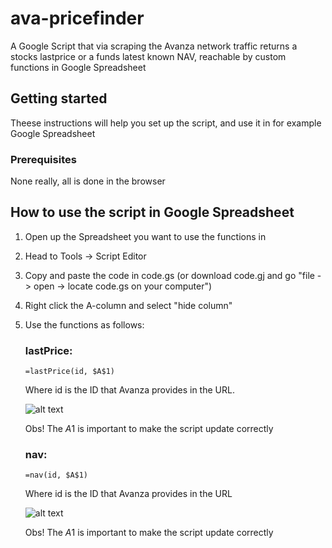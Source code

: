 # ava-pricefinder



A Google Script that via scraping the Avanza network traffic returns a stocks lastprice or a funds latest known NAV, reachable by custom functions in Google Spreadsheet

## Getting started


Theese instructions will help you set up the script, and use it in for example Google Spreadsheet

### Prerequisites

None really, all is done in the browser


## How to use the script in Google Spreadsheet


1. Open up the Spreadsheet you want to use the functions in
2. Head to Tools -> Script Editor
3. Copy and paste the code in code.gs (or download code.gj and go "file -> open -> locate code.gs on your computer")
4. Right click the A-column and select "hide column" 
5. Use the functions as follows:
    ### lastPrice:
    ```excel
    =lastPrice(id, $A$1)
    ```
    Where id is the ID that Avanza provides in the URL. 

    ![alt text](https://i.imgur.com/dzunmFO.png "url with the id underlined")

    Obs! The $A$1 is important to make the script update correctly

    ### nav:
    ```excel
    =nav(id, $A$1)
    ```
    Where id is the ID that Avanza provides in the URL

    ![alt text](https://i.imgur.com/offfiSk.png "url with the id underlined")
    
    Obs! The $A$1 is important to make the script update correctly





